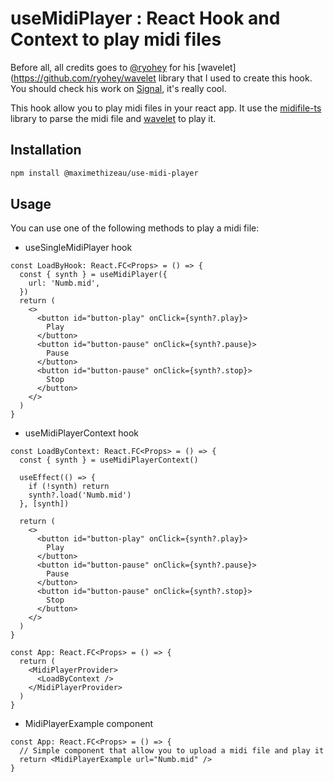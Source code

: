 # useMidiPlayer : React Hook and Context to play midi files

Before all, all credits goes to [@ryohey](https://github.com/ryohey) for his [wavelet](https://github.com/ryohey/wavelet library that I used to create this hook. You should check his work on [Signal](https://github.com/ryohey/signal), it's really cool.

This hook allow you to play midi files in your react app. It use the [midifile-ts](https://www.npmjs.com/package/midifile-ts) library to parse the midi file and [wavelet](https://github.com/ryohey/wavelet) to play it.

## Installation

```bash
npm install @maximethizeau/use-midi-player
```

## Usage

You can use one of the following methods to play a midi file:

- useSingleMidiPlayer hook

```tsx
const LoadByHook: React.FC<Props> = () => {
  const { synth } = useMidiPlayer({
    url: 'Numb.mid',
  })
  return (
    <>
      <button id="button-play" onClick={synth?.play}>
        Play
      </button>
      <button id="button-pause" onClick={synth?.pause}>
        Pause
      </button>
      <button id="button-pause" onClick={synth?.stop}>
        Stop
      </button>
    </>
  )
}
```

- useMidiPlayerContext hook

```tsx
const LoadByContext: React.FC<Props> = () => {
  const { synth } = useMidiPlayerContext()

  useEffect(() => {
    if (!synth) return
    synth?.load('Numb.mid')
  }, [synth])

  return (
    <>
      <button id="button-play" onClick={synth?.play}>
        Play
      </button>
      <button id="button-pause" onClick={synth?.pause}>
        Pause
      </button>
      <button id="button-pause" onClick={synth?.stop}>
        Stop
      </button>
    </>
  )
}

const App: React.FC<Props> = () => {
  return (
    <MidiPlayerProvider>
      <LoadByContext />
    </MidiPlayerProvider>
  )
}
```

- MidiPlayerExample component

```tsx
const App: React.FC<Props> = () => {
  // Simple component that allow you to upload a midi file and play it
  return <MidiPlayerExample url="Numb.mid" />
}
```
